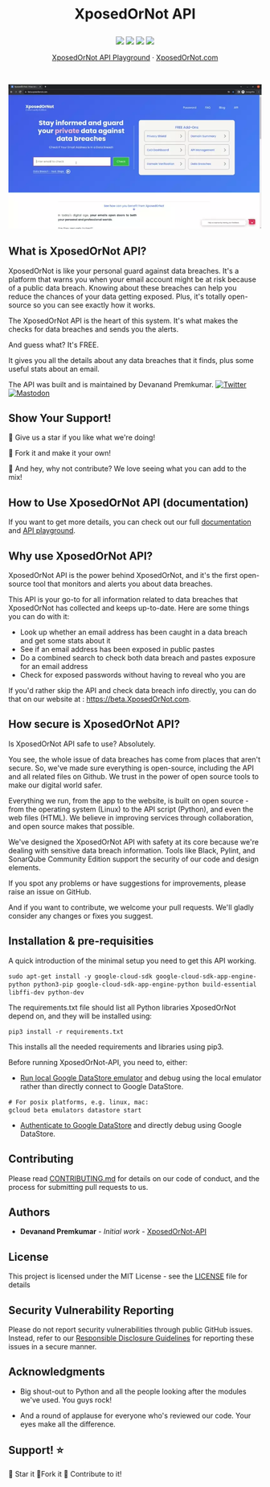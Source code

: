 <p align="center"><h1 align="center">XposedOrNot API </p></h1>
 
<p align="center"
🎉 Your free API for real-time data breach monitoring and analytics. 
<a href=""><img src="https://img.shields.io/badge/license-MIT-blue"></a>
<a href="https://github.com/psf/black" ><img src="https://img.shields.io/static/v1?label=code%20style&message=black&color=blue"></a>
<a href=""> <img src="https://img.shields.io/badge/code%20style-pep8-blue.svg"</img></a>
<a href="https://github.com/devaonbreaches/XposedOrNot/blob/master/CONTRIBUTING.md"><img src="https://img.shields.io/badge/Contributions-Welcome-brightgreen"></a>
 <p align="center">     
    <a href="https://xposedornot.docs.apiary.io/" target="_blank">XposedOrNot API Playground</a>    ·
    <a href="https://xposedornot.com" target="_blank"> XposedOrNot.com</a>
  </p> <br>  
 </p>  
<p align="center">
  <img src="https://github.com/XposedOrNot/XposedOrNot-Website/blob/master/static/images/xon.webp" alt="XposedOrNot demo">
</p>

## What is XposedOrNot API?

XposedOrNot is like your personal guard against data breaches. It's a platform that warns you when your email account might be at risk because of a public data breach. Knowing about these breaches can help you reduce the chances of your data getting exposed. Plus, it's totally open-source so you can see exactly how it works.

The XposedOrNot API is the heart of this system. It's what makes the checks for data breaches and sends you the alerts. 

And guess what? It's FREE. 

It gives you all the details about any data breaches that it finds, plus some useful stats about an email.

The API was built and is maintained by Devanand Premkumar.
[![Twitter](https://img.shields.io/badge/Twitter-blue?style=flat-square&logo=twitter&logoColor=white&url=https%3A%2F%2Ftwitter.com%2Fdevaonbreaches)](https://twitter.com/devaonbreaches)
[![Mastodon](https://img.shields.io/badge/-Mastodon-blue?style=flat-square&logo=mastodon&logoColor=white&link=https://infosec.exchange/@DevaOnBreaches)](https://infosec.exchange/@DevaOnBreaches)



## Show Your Support!

🌟 Give us a star if you like what we're doing!

🍴 Fork it and make it your own!

🤝 And hey, why not contribute? We love seeing what you can add to the mix!

## How to Use XposedOrNot API (documentation)


If you want to get more details, you can check out our full [documentation](https://beta.XposedOrNot.com/api_doc) and [API playground](https://xposedornot.docs.apiary.io/).

## Why use XposedOrNot API?

XposedOrNot API is the power behind XposedOrNot, and it's the first open-source tool that monitors and alerts you about data breaches.

This API is your go-to for all information related to data breaches that XposedOrNot has collected and keeps up-to-date. Here are some things you can do with it:
- Look up whether an email address has been caught in a data breach and get some stats about it
- See if an email address has been exposed in public pastes
- Do a combined search to check both data breach and pastes exposure for an email address
- Check for exposed passwords without having to reveal who you are

If you'd rather skip the API and check data breach info directly, you can do that on our website at : https://beta.XposedOrNot.com.


## How secure is XposedOrNot API?

Is XposedOrNot API safe to use? Absolutely.

You see, the whole issue of data breaches has come from places that aren't secure. So, we've made sure everything is open-source, including the API and all related files on Github. We trust in the power of open source tools to make our digital world safer.

Everything we run, from the app to the website, is built on open source - from the operating system (Linux) to the API script (Python), and even the web files (HTML). We believe in improving services through collaboration, and open source makes that possible.

We've designed the XposedOrNot API with safety at its core because we're dealing with sensitive data breach information. Tools like Black, Pylint, and SonarQube Community Edition support the security of our code and design elements.

If you spot any problems or have suggestions for improvements, please raise an issue on GitHub.

And if you want to contribute, we welcome your pull requests. We'll gladly consider any changes or fixes you suggest.

## Installation & pre-requisities

A quick introduction of the minimal setup you need to get this API working.

```shell
sudo apt-get install -y google-cloud-sdk google-cloud-sdk-app-engine-python python3-pip google-cloud-sdk-app-engine-python build-essential libffi-dev python-dev 
```

The requirements.txt file should list all Python libraries XposedOrNot depend on, and they will be installed using:


```shell
pip3 install -r requirements.txt
```

This installs all the needed requirements and libraries using pip3.

Before running XposedOrNot-API, you need to, either:

-   [Run local Google DataStore emulator](https://cloud.google.com/datastore/docs/tools/datastore-emulator)
    and debug using the local emulator rather than directly connect to Google DataStore. 
    

```shell
# For posix platforms, e.g. linux, mac:
gcloud beta emulators datastore start
```

-   [Authenticate to Google DataStore](https://cloud.google.com/sdk/gcloud/reference/beta/auth/application-default) and directly debug using Google DataStore.


## Contributing

Please read [CONTRIBUTING.md](https://github.com/XposedOrNot/XposedOrNot-API/blob/master/CONTRIBUTING.md) for details on our code of conduct, and the process for submitting pull requests to us.


## Authors

* **Devanand Premkumar** - *Initial work* - [XposedOrNot-API](https://github.com/XposedOrNot/XposedOrNot-API)

## License

This project is licensed under the MIT License - see the [LICENSE](LICENSE) file for details

## Security Vulnerability Reporting

Please do not report security vulnerabilities through public GitHub issues. Instead, refer to our [Responsible Disclosure Guidelines](https://beta.xposedornot.com/responsible-disclosure) for reporting these issues in a secure manner.


## Acknowledgments

* Big shout-out to Python and all the people looking after the modules we've used. You guys rock!

* And a round of applause for everyone who's reviewed our code. Your eyes make all the difference.

## Support! :star:

:star2: Star it
:fork_and_knife:Fork it
:handshake: Contribute to it!
